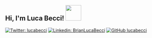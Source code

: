<h2> Hi, I'm Luca Becci! <img src="https://media.giphy.com/media/3o7btYzX9GycbDy7bW/giphy.gif" width="50"></h2>
</em></p>

[![Twitter: lucabecci](https://img.shields.io/twitter/follow/lucabecci?style=social)](https://twitter.com/lucabecci)
[![Linkedin: BrianLucaBecci](https://img.shields.io/badge/-BrianLucaBecci-blue?style=flat-square&logo=Linkedin&logoColor=white&link=https://www.linkedin.com/in/thaianebraga/)](https://www.linkedin.com/in/luca-becci-b8044b198/)
[![GitHub lucabecci](https://img.shields.io/github/followers/lucabecci?label=follow&style=social)](https://github.com/lucabecci)
